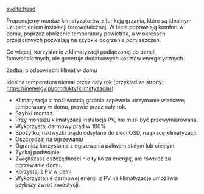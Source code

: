 <script lang="ts"></script>

<svelte:head>

  <title>Klimatyzatory | Specsolar.pl</title>
  <meta name="description" content="Opis musi być" />
</svelte:head>

Proponujemy montaż klimatyzatorów z funkcją grzania, które są idealnym uzupełnieniem instalacji
fotowoltaicznej. W lecie poprawiają komfort w domu, poprzez obniżenie temperatury powietrza, a w
okresach przejściowych pozwalają na szybkie dogrzanie pomieszczeń.

Co więcej, korzystanie z klimatyzacji podłączonej do paneli fotowoltaicznych, nie generuje
dodatkowych kosztów energetycznych.

Zadbaj o odpowiedni klimat w domu

Idealna temperatura niemal przez cały rok (przykład ze strony: https://inenergy.pl/produkty/klimatyzacja/)

- Klimatyzacja z możliwością grzania zapewnia utrzymanie właściwej temperatury w domu, prawie przez cały rok.
- Szybki montaż
- Przy montażu klimatyzacji instalacja PV, nie musi być przewymiarowana.
- Wykorzystaj darmowy prąd w 100%
- Spożytkuj nadwyżki prądu odsyłane do sieci OSD, na pracę klimatyzacji.
- Oszczędzaj na ogrzewaniu
- Ogranicz korzystanie z ogrzewania paliwem stałym lub ciekłym.
- Zyskaj podwójnie
- Zwiększasz oszczędności nie tylko za energię, ale również za ogrzewanie domu.
- Korzystaj z PV w pełni
- Wykorzystanie darmowej energii z PV na klimatyzację umożliwia szybszy zwrot inwestycji.
